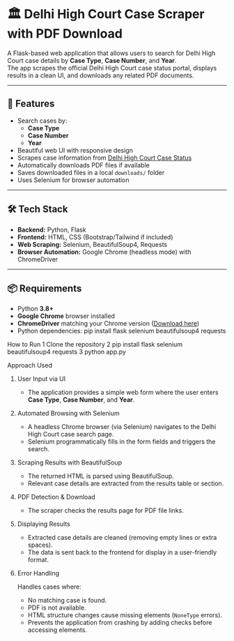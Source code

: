 # 🏛 Delhi High Court Case Scraper with PDF Download

A Flask-based web application that allows users to search for Delhi High Court case details by **Case Type**, **Case Number**, and **Year**.  
The app scrapes the official Delhi High Court case status portal, displays results in a clean UI, and downloads any related PDF documents.

---

## 📌 Features

- Search cases by:
  - **Case Type**
  - **Case Number**
  - **Year**
- Beautiful web UI with responsive design
- Scrapes case information from [Delhi High Court Case Status](https://dhcmisc.nic.in/pcase/guiCaseWise.php)
- Automatically downloads PDF files if available
- Saves downloaded files in a local `downloads/` folder
- Uses Selenium for browser automation

---

## 🛠 Tech Stack

- **Backend:** Python, Flask  
- **Frontend:** HTML, CSS (Bootstrap/Tailwind if included)  
- **Web Scraping:** Selenium, BeautifulSoup4, Requests  
- **Browser Automation:** Google Chrome (headless mode) with ChromeDriver  

---

## 📦 Requirements

- Python **3.8+**
- **Google Chrome** browser installed
- **ChromeDriver** matching your Chrome version ([Download here](https://sites.google.com/chromium.org/driver/))
- Python dependencies:
pip install flask selenium beautifulsoup4 requests

 How to Run
1 Clone the repository
2 pip install flask selenium beautifulsoup4 requests
3 python app.py


Approach Used

1. User Input via UI

   * The application provides a simple web form where the user enters **Case Type**, **Case Number**, and **Year**.

2. Automated Browsing with Selenium

   * A headless Chrome browser (via Selenium) navigates to the Delhi High Court case search page.
   * Selenium programmatically fills in the form fields and triggers the search.

3. Scraping Results with BeautifulSoup

   * The returned HTML is parsed using BeautifulSoup.
   * Relevant case details are extracted from the results table or section.

4. PDF Detection & Download

   * The scraper checks the results page for PDF file links.

5. Displaying Results

   * Extracted case details are cleaned (removing empty lines or extra spaces).
   * The data is sent back to the frontend for display in a user-friendly format.

6. Error Handling

   Handles cases where:

     * No matching case is found.
     * PDF is not available.
     * HTML structure changes cause missing elements (`NoneType` errors).
   * Prevents the application from crashing by adding checks before accessing elements.
